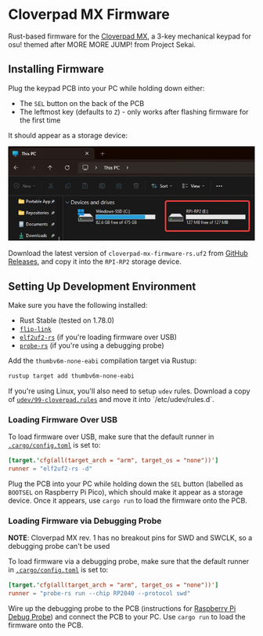 # Cloverpad MX Firmware

Rust-based firmware for the [Cloverpad MX](https://github.com/Cloverpad/cloverpad-hardware/tree/master/rev1), a 3-key mechanical keypad for osu! themed after MORE MORE JUMP! from Project Sekai.

## Installing Firmware

Plug the keypad PCB into your PC while holding down either:

- The `SEL` button on the back of the PCB
- The leftmost key (defaults to `Z`) - only works after flashing firmware for the first time

It should appear as a storage device:

![PCB Storage Device](./docs/pcb-storage-device.jpg)

Download the latest version of `cloverpad-mx-firmware-rs.uf2` from [GitHub Releases](https://github.com/Cloverpad/cloverpad-mx-firmware-rs/releases/latest), and copy it into the `RPI-RP2` storage device.

## Setting Up Development Environment

Make sure you have the following installed:

- Rust Stable (tested on 1.78.0)
- [`flip-link`](https://github.com/knurling-rs/flip-link?tab=readme-ov-file#installation)
- [`elf2uf2-rs`](https://github.com/jonil/elf2uf2-rs) (if you're loading firmware over USB)
- [`probe-rs`](https://probe.rs/docs/getting-started/installation/) (if you're using a debugging probe)

Add the `thumbv6m-none-eabi` compilation target via Rustup:

```bash
rustup target add thumbv6m-none-eabi
```

If you're using Linux, you'll also need to setup `udev` rules. Download a copy of [`udev/99-cloverpad.rules`](./ude`v/99-cloverpad.rules) and move it into `/etc/udev/rules.d`.

### Loading Firmware Over USB

To load firmware over USB, make sure that the default runner in [`.cargo/config.toml`](./.cargo/config.toml) is set to:

```toml
[target.'cfg(all(target_arch = "arm", target_os = "none"))']
runner = "elf2uf2-rs -d"
```

Plug the PCB into your PC while holding down the `SEL` button (labelled as `BOOTSEL` on Raspberry Pi Pico), which should make it appear as a storage device. Once it appears, use `cargo run` to load the firmware onto the PCB.

### Loading Firmware via Debugging Probe

**NOTE**: Cloverpad MX rev. 1 has no breakout pins for SWD and SWCLK, so a debugging probe can't be used

To load firmware via a debugging probe, make sure that the default runner in [`.cargo/config.toml`](./.cargo/config.toml) is set to:

```toml
[target.'cfg(all(target_arch = "arm", target_os = "none"))']
runner = "probe-rs run --chip RP2040 --protocol swd"
```

Wire up the debugging probe to the PCB (instructions for [Raspberry Pi Debug Probe](https://www.raspberrypi.com/documentation/microcontrollers/debug-probe.html)) and connect the PCB to your PC. Use `cargo run` to load the firmware onto the PCB.
